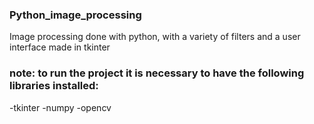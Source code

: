 ### Python_image_processing
Image processing done with python, with a variety of filters and a user interface made in tkinter

### note: to run the project it is necessary to have the following libraries installed:
-tkinter
-numpy
-opencv

